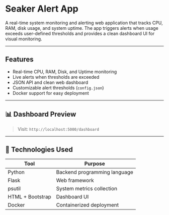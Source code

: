# Seaker Alert App

A real-time system monitoring and alerting web application that tracks CPU, RAM, disk usage, and system uptime. The app triggers alerts when usage exceeds user-defined thresholds and provides a clean dashboard UI for visual monitoring.

---

## Features

-  Real-time CPU, RAM, Disk, and Uptime monitoring
-  Live alerts when thresholds are exceeded
-  JSON API and clean web dashboard
-  Customizable alert thresholds (`config.json`)
-  Docker support for easy deployment

---

## 📊 Dashboard Preview

>  Visit: `http://localhost:5000/dashboard`

---

## 🧠 Technologies Used

| Tool            | Purpose                              |
|-----------------|--------------------------------------|
| Python          | Backend programming language         |
| Flask           | Web framework                        |
| psutil          | System metrics collection            |
| HTML + Bootstrap| Dashboard UI                         |
| Docker          | Containerized deployment             |

